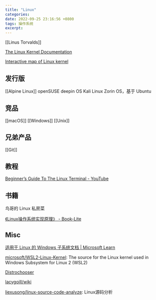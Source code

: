 ```yaml
---
title: "Linux"
categories: 
date: 2022-09-25 23:16:56 +0800
tags: 操作系统
excerpt: 
---
```


[[Linus Torvalds]]

[The Linux Kernel Documentation](https://www.kernel.org/doc/html/latest/index.html)

[Interactive map of Linux kernel](https://makelinux.github.io/kernel/map/)

## 发行版
[[Alpine Linux]]
openSUSE
deepin OS
Kali Linux
Zorin OS，基于 Ubuntu

## 竞品

[[macOS]]
[[Windows]]
[[Unix]]

## 兄弟产品

[[Git]]


## 教程


[Beginner’s Guide To The Linux Terminal - YouTube](https://www.youtube.com/watch?v=s3ii48qYBxA)

## 书籍

鸟哥的 Linux 私房菜

[《Linux操作系统实现原理》 - Book-Lite](http://www.oldlinux.org/Book-Lite/)

## Misc

[适用于 Linux 的 Windows 子系统文档 | Microsoft Learn](https://learn.microsoft.com/zh-cn/windows/wsl/)

[microsoft/WSL2-Linux-Kernel](https://github.com/microsoft/WSL2-Linux-Kernel): The source for the Linux kernel used in Windows Subsystem for Linux 2 (WSL2)



[Distrochooser](https://distrochooser.de/zh-hans)

[lacygoill/wiki](https://github.com/lacygoill/wiki)

[liexusong/linux-source-code-analyze](https://github.com/liexusong/linux-source-code-analyze): Linux源码分析



